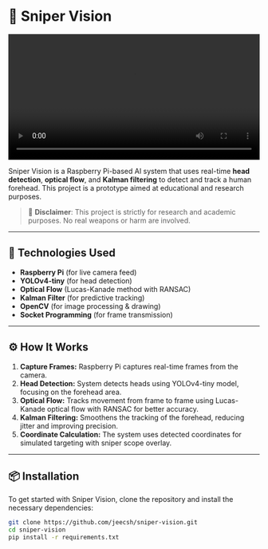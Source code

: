 # 🎯 Sniper Vision

<video width="100%" controls>
  <source src="media/demo.mp4" type="video/mp4">
  Your browser does not support the video tag.
</video>

Sniper Vision is a Raspberry Pi-based AI system that uses real-time **head detection**, **optical flow**, and **Kalman filtering** to detect and track a human forehead. This project is a prototype aimed at educational and research purposes.

> 🚨 **Disclaimer**: This project is strictly for research and academic purposes. No real weapons or harm are involved.

---

## 🧠 Technologies Used

- **Raspberry Pi** (for live camera feed)
- **YOLOv4-tiny** (for head detection)
- **Optical Flow** (Lucas-Kanade method with RANSAC)
- **Kalman Filter** (for predictive tracking)
- **OpenCV** (for image processing & drawing)
- **Socket Programming** (for frame transmission)

---

## ⚙️ How It Works

1. **Capture Frames:** Raspberry Pi captures real-time frames from the camera.
2. **Head Detection:** System detects heads using YOLOv4-tiny model, focusing on the forehead area.
3. **Optical Flow:** Tracks movement from frame to frame using Lucas-Kanade optical flow with RANSAC for better accuracy.
4. **Kalman Filtering:** Smoothens the tracking of the forehead, reducing jitter and improving precision.
5. **Coordinate Calculation:** The system uses detected coordinates for simulated targeting with sniper scope overlay.

---

## 📦 Installation

To get started with Sniper Vision, clone the repository and install the necessary dependencies:

```bash
git clone https://github.com/jeecsh/sniper-vision.git
cd sniper-vision
pip install -r requirements.txt
